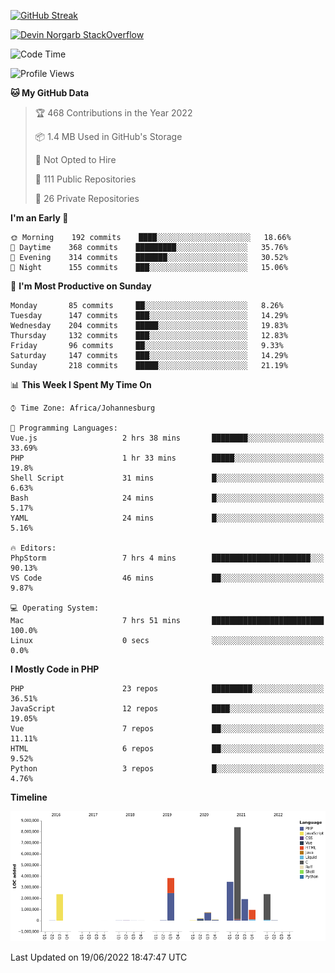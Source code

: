 
[![GitHub Streak](http://github-readme-streak-stats.herokuapp.com?user=DevinNorgarb&date_format=M%20j%5B%2C%20Y%5D)](https://git.io/streak-stats)


[![Devin Norgarb StackOverflow](https://github-readme-stackoverflow.vercel.app/?userID=4993755)](https://stackoverflow.com/users/4993755/devin-norgarb)

<!--START_SECTION:waka-->
![Code Time](http://img.shields.io/badge/Code%20Time-0%20secs-blue)

![Profile Views](http://img.shields.io/badge/Profile%20Views-0-blue)

**🐱 My GitHub Data** 

> 🏆 468 Contributions in the Year 2022
 > 
> 📦 1.4 MB Used in GitHub's Storage 
 > 
> 🚫 Not Opted to Hire
 > 
> 📜 111 Public Repositories 
 > 
> 🔑 26 Private Repositories  
 > 
**I'm an Early 🐤** 

```text
🌞 Morning    192 commits    ████░░░░░░░░░░░░░░░░░░░░░   18.66% 
🌆 Daytime    368 commits    █████████░░░░░░░░░░░░░░░░   35.76% 
🌃 Evening    314 commits    ███████░░░░░░░░░░░░░░░░░░   30.52% 
🌙 Night      155 commits    ███░░░░░░░░░░░░░░░░░░░░░░   15.06%

```
📅 **I'm Most Productive on Sunday** 

```text
Monday       85 commits     ██░░░░░░░░░░░░░░░░░░░░░░░   8.26% 
Tuesday      147 commits    ███░░░░░░░░░░░░░░░░░░░░░░   14.29% 
Wednesday    204 commits    █████░░░░░░░░░░░░░░░░░░░░   19.83% 
Thursday     132 commits    ███░░░░░░░░░░░░░░░░░░░░░░   12.83% 
Friday       96 commits     ██░░░░░░░░░░░░░░░░░░░░░░░   9.33% 
Saturday     147 commits    ███░░░░░░░░░░░░░░░░░░░░░░   14.29% 
Sunday       218 commits    █████░░░░░░░░░░░░░░░░░░░░   21.19%

```


📊 **This Week I Spent My Time On** 

```text
⌚︎ Time Zone: Africa/Johannesburg

💬 Programming Languages: 
Vue.js                   2 hrs 38 mins       ████████░░░░░░░░░░░░░░░░░   33.69% 
PHP                      1 hr 33 mins        █████░░░░░░░░░░░░░░░░░░░░   19.8% 
Shell Script             31 mins             █░░░░░░░░░░░░░░░░░░░░░░░░   6.63% 
Bash                     24 mins             █░░░░░░░░░░░░░░░░░░░░░░░░   5.17% 
YAML                     24 mins             █░░░░░░░░░░░░░░░░░░░░░░░░   5.16%

🔥 Editors: 
PhpStorm                 7 hrs 4 mins        ██████████████████████░░░   90.13% 
VS Code                  46 mins             ██░░░░░░░░░░░░░░░░░░░░░░░   9.87%

💻 Operating System: 
Mac                      7 hrs 51 mins       █████████████████████████   100.0% 
Linux                    0 secs              ░░░░░░░░░░░░░░░░░░░░░░░░░   0.0%

```

**I Mostly Code in PHP** 

```text
PHP                      23 repos            █████████░░░░░░░░░░░░░░░░   36.51% 
JavaScript               12 repos            ████░░░░░░░░░░░░░░░░░░░░░   19.05% 
Vue                      7 repos             ██░░░░░░░░░░░░░░░░░░░░░░░   11.11% 
HTML                     6 repos             ██░░░░░░░░░░░░░░░░░░░░░░░   9.52% 
Python                   3 repos             █░░░░░░░░░░░░░░░░░░░░░░░░   4.76%

```


**Timeline**

![Chart not found](https://raw.githubusercontent.com/DevinNorgarb/DevinNorgarb/main/charts/bar_graph.png) 


 Last Updated on 19/06/2022 18:47:47 UTC
<!--END_SECTION:waka-->

